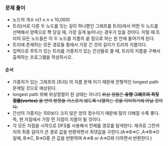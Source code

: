 ### 문제 풀이
- 노드의 개수 n(1 ≤ n ≤ 10,000)
- 트리(서로 다른 두 노드를 잇는 길이 하나뿐인 그래프를 트리)에서 어떤 두 노드를 선택해서 양쪽으로 쫙 당길 때, 가장 길게 늘어나는 경우가 있을 것이다. 이럴 때 트리의 모든 노드들은 이 두 노드를 지름의 끝 점으로 하는 원 안에 들어가게 된다.
-  트리에 존재하는 모든 경로들 중에서 가장 긴 것의 길이가 트리의 지름이다.
- 입력으로 루트가 있는 트리를 가중치가 있는 간선들로 줄 때, 트리의 지름을 구해서 출력하는 프로그램을 작성하시오.

#### 순서
- 가중치가 있는 그래프의 (트리) 의 지름 문제 이기 때문에 전형적인 longest path 문제일 것으로 예상된다.
- longest path 위해 위상정렬이 된 상태는 아니다.~~위상 정렬은  **유향 그래프의 꼭짓점들(vertex)** 을 변의 방향을 거스르지 않도록 나열하는 것을 의미하기에 아닐 것이다.~~
- 간선의 가중치는 100보다 크지 않은 양의 정수이기 때문에 많이 더해질 수록 좋다. 즉, 현 지점에서 가장 먼 지점이 지름이 될 것이다.
- 각 모든 지점을 시작으로 DFS를 사용해서 전체를 경로를 탐색한다. 재귀로 그전까지의 최종 길이가 큰 경로 값을 반환하면서 최댓값을 구한다.(A=>B=>C ,A=>B=>D 일때, B=>C, B=>D중 큰 값을 반환하여 A=>B or A=>D와 더하면서 반환한다.)
